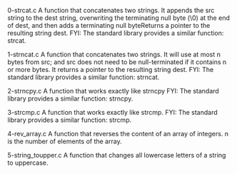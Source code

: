 0-strcat.c A function that concatenates two strings. It appends the src string to the dest string, overwriting the terminating null byte (\0) at the end of dest, 
and then adds a terminating null byteReturns a pointer to the resulting string dest. FYI: The standard library provides a similar function: strcat.

1-strncat.c A function that concatenates two strings. It will use at most n bytes from src; and src does not need to be null-terminated if it contains n or more bytes. It returns a pointer to the resulting string dest. FYI: The standard library provides a similar function: strncat.

2-strncpy.c A function that works exactly like strncpy FYI: The standard library provides a similar function: strncpy. 

3-strcmp.c A function that works exactly like strcmp. FYI: The standard library provides a similar function: strcmp.

4-rev_array.c A function that reverses the content of an array of integers. n is the number of elements of the array.

5-string_toupper.c A function that changes all lowercase letters of a string to uppercase.

